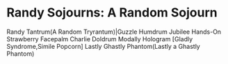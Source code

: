 # Randy Sojourns: A Random Sojourn
Randy Tantrum(A Random Tryrantum)|Guzzle Humdrum
Jubilee Hands-On
Strawberry Facepalm
Charlie Doldrum
Modally Hologram
[Gladly Syndrome,Simile Popcorn]
Lastly Ghastly Phantom(Lastly a Ghastly Phantom)
